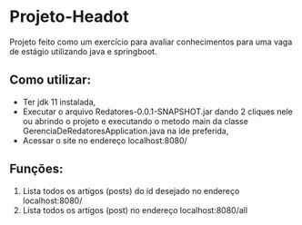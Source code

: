 # Projeto-Headot
Projeto feito como um exercício para avaliar conhecimentos para uma vaga de estágio utilizando java e springboot.

## Como utilizar:
* Ter jdk 11 instalada,
* Executar o arquivo Redatores-0.0.1-SNAPSHOT.jar dando 2 cliques nele ou abrindo o projeto e executando o metodo main da classe GerenciaDeRedatoresApplication.java na ide preferida,
* Acessar o site no endereço localhost:8080/

## Funções:
1. Lista todos os artigos (posts) do id desejado no endereço localhost:8080/
2. Lista todos os artigos (post) no endereço localhost:8080/all
